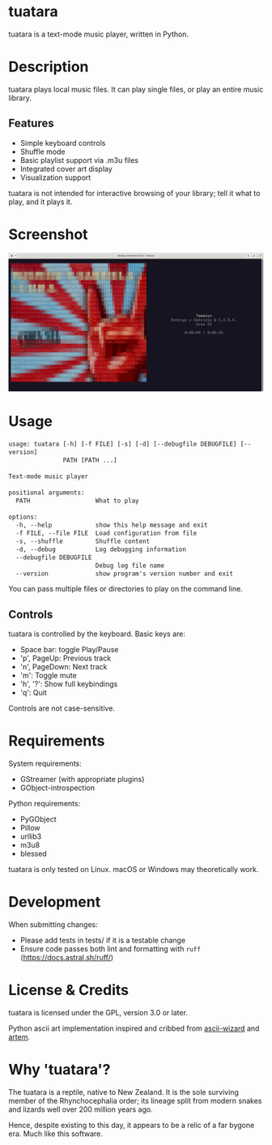 
tuatara
=======

tuatara is a text-mode music player, written in Python.

# Description

tuatara plays local music files. It can play single files, or play
an entire music library.

## Features

- Simple keyboard controls
- Shuffle mode
- Basic playlist support via .m3u files
- Integrated cover art display
- Visualization support

tuatara is not intended for interactive browsing of your library;
tell it what to play, and it plays it.

# Screenshot

![Screenshot](https://github.com/wenottingham/tuatara/raw/main/assets/screenshot.png)

# Usage

```
usage: tuatara [-h] [-f FILE] [-s] [-d] [--debugfile DEBUGFILE] [--version]
               PATH [PATH ...]

Text-mode music player

positional arguments:
  PATH                  What to play

options:
  -h, --help            show this help message and exit
  -f FILE, --file FILE  Load configuration from file
  -s, --shuffle         Shuffle content
  -d, --debug           Log debugging information
  --debugfile DEBUGFILE
                        Debug log file name
  --version             show program's version number and exit
```

You can pass multiple files or directories to play on the command line.

## Controls

tuatara is controlled by the keyboard. Basic keys are:

- Space bar: toggle Play/Pause
- 'p', PageUp: Previous track
- 'n', PageDown: Next track
- 'm': Toggle mute
- 'h', '?': Show full keybindings
- 'q': Quit

Controls are not case-sensitive.

# Requirements

System requirements:
- GStreamer (with appropriate plugins)
- GObject-introspection

Python requirements:
- PyGObject
- Pillow
- urllib3
- m3u8
- blessed

tuatara is only tested on Linux. macOS or Windows may theoretically work.

# Development

When submitting changes:
- Please add tests in tests/ if it is a testable change
- Ensure code passes both lint and formatting with `ruff` (https://docs.astral.sh/ruff/)

# License & Credits

tuatara is licensed under the GPL, version 3.0 or later.

Python ascii art implementation inspired and cribbed from
[ascii-wizard](https://pypi.org/project/ascii-wizard/) and
[artem](https://docs.rs/artem/latest/artem/index.html).

# Why 'tuatara'?

The tuatara is a reptile, native to New Zealand. It is the sole surviving
member of the Rhynchocephalia order; its lineage split from modern snakes
and lizards well over 200 million years ago.

Hence, despite existing to this day, it appears to be a relic of a far bygone
era. Much like this software.
